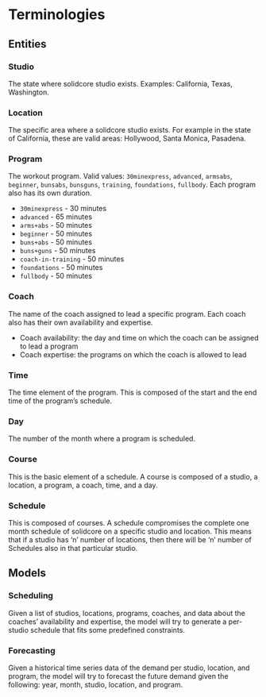 # Terminologies

## Entities

### Studio

The state where solidcore studio exists. Examples: California, Texas, Washington.

### Location

The specific area where a solidcore studio exists. For example in the state of California, these are valid areas: Hollywood, Santa Monica, Pasadena.

### Program

The workout program. Valid values: `30minexpress`, `advanced`, `armsabs`, `beginner`, `bunsabs`, `bunsguns`, `training`, `foundations`, `fullbody`. Each program also has its own duration.

- `30minexpress` - 30 minutes
- `advanced` - 65 minutes
- `arms+abs` - 50 minutes
- `beginner` - 50 minutes
- `buns+abs` - 50 minutes
- `buns+guns` - 50 minutes
- `coach-in-training` - 50 minutes
- `foundations` - 50 minutes
- `fullbody` - 50 minutes

### Coach

The name of the coach assigned to lead a specific program. Each coach also has their own availability and expertise.

- Coach availability: the day and time on which the coach can be assigned to lead a program
- Coach expertise: the programs on which the coach is allowed to lead

### Time

The time element of the program. This is composed of the start and the end time of the program’s schedule.

### Day

The number of the month where a program is scheduled.

### Course

This is the basic element of a schedule. A course is composed of a studio, a location, a program, a coach, time, and a day.

### Schedule

This is composed of courses. A schedule compromises the complete one month schedule of solidcore on a specific studio and location. This means that if a studio has ‘n’ number of locations, then there will be ‘n’ number of Schedules also in that particular studio.

## Models

### Scheduling

Given a list of studios, locations, programs, coaches, and data about the coaches’ availability and expertise, the model will try to generate a per-studio schedule that fits some predefined constraints.

### Forecasting

Given a historical time series data of the demand per studio, location, and program, the model will try to forecast the future demand given the following: year, month, studio, location, and program.

